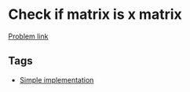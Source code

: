 # Check if matrix is x matrix

[Problem link](https://leetcode.com/problems/check-if-matrix-is-x-matrix)

## Tags

* [Simple implementation](/README.md#Simple_implementation)
